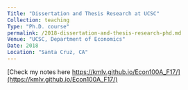 ```yaml
---
Title: "Dissertation and Thesis Research at UCSC"
Collection: teaching
Type: "Ph.D. course"
permalink: /2018-dissertation-and-thesis-research-phd.md
Venue: "UCSC, Department of Economics"
Date: 2018
Location: "Santa Cruz, CA"
---
```


[Check my notes here https://kmlv.github.io/Econ100A_F17/](https://kmlv.github.io/Econ100A_F17/)

<!-- Heading 1 -->
<!-- ====== -->

<!-- Heading 2 -->
<!-- ====== -->

<!-- Heading 3 -->
<!-- ====== -->
